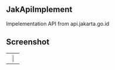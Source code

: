 ## JakApiImplement
Impelementation API from api.jakarta.go.id
## Screenshot
<table width="100%">
	<tr>
	  <th><img src="https://photos.google.com/photo/AF1QipPM6NmrC6IitXuGwwLq0uJxhz7vtO6xNl8u0uZk" width="50%"></th>
	</tr>
</table>
